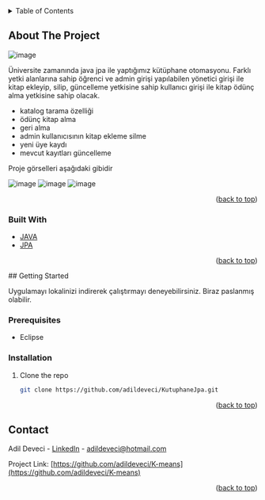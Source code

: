 <!-- TABLE OF CONTENTS -->
<details>
  <summary>Table of Contents</summary>
  <ol>
    <li>
      <a href="#about-the-project">About The Project</a>
      <ul>
        <li><a href="#built-with">Built With</a></li>
      </ul>
    </li>
    <li>
      <a href="#getting-started">Getting Started</a>
      <ul>
        <li><a href="#prerequisites">Prerequisites</a></li>
        <li><a href="#installation">Installation</a></li>
      </ul>
    </li> 
    <li><a href="#contact">Contact</a></li>
  </ol>
</details>



<!-- ABOUT THE PROJECT -->
## About The Project

![image](https://user-images.githubusercontent.com/21089760/157562125-1d4c89c2-9d84-4df8-9bd9-5e002c708cbd.png)

Üniversite zamanında java jpa ile yaptığımız kütüphane otomasyonu.
Farklı yetki alanlarına sahip öğrenci ve admin girişi yapılabilen yönetici girişi ile kitap ekleyip, silip, güncelleme yetkisine sahip kullanıcı girişi ile kitap ödünç alma yetkisine sahip olacak.
  
* katalog tarama özelliği
* ödünç kitap alma
* geri alma 
* admin kullanıcısının kitap ekleme silme
* yeni üye kaydı
* mevcut kayıtları güncelleme 

Proje görselleri aşağıdaki gibidir

![image](https://user-images.githubusercontent.com/21089760/157562216-84ee1458-81b2-4c5e-9277-ed05d769f3d1.png)
![image](https://user-images.githubusercontent.com/21089760/157562312-0f1e916a-91b3-42f6-829d-9298f5b160a8.png)
![image](https://user-images.githubusercontent.com/21089760/157562360-5bacd44b-6a40-4ad1-8244-56f5608e59ae.png)



 <p align="right">(<a href="#top">back to top</a>)</p>

### Built With
 
* [JAVA](https://www.java.com/)
* [JPA](https://docs.oracle.com/javaee/6/tutorial/doc/bnbpz.html) 
 
 <p align="right">(<a href="#top">back to top</a>)</p>
<!-- GETTING STARTED -->
## Getting Started

Uygulamayı lokalinizi indirerek çalıştırmayı deneyebilirsiniz. Biraz paslanmış olabilir.

### Prerequisites

* Eclipse

### Installation
 
1. Clone the repo
   ```sh
   git clone https://github.com/adildeveci/KutuphaneJpa.git
   ```
   
<p align="right">(<a href="#top">back to top</a>)</p>
 
<!-- CONTACT -->
## Contact

Adil Deveci - [LinkedIn](https://www.linkedin.com/in/adildeveci/) - adildeveci@hotmail.com

Project Link: [https://github.com/adildeveci/K-means](https://github.com/adildeveci/K-means)

<p align="right">(<a href="#top">back to top</a>)</p>
